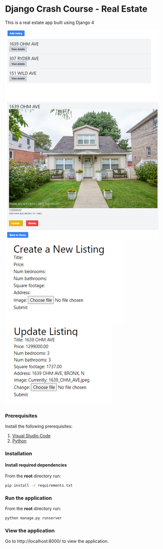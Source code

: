 # Django Crash Course - Real Estate
This is a real estate app built using Django 4

![listings](https://github.com/flyingduck92/django-real-estate/blob/main/public/listings.png?raw=true)
![listing](https://github.com/flyingduck92/django-real-estate/blob/main/public/listing.png?raw=true)
![create](https://github.com/flyingduck92/django-real-estate/blob/main/public/create.png?raw=true)
![update](https://github.com/flyingduck92/django-real-estate/blob/main/public/Update.png?raw=true)

### Prerequisites

Install the following prerequisites:

1. [Visual Studio Code](https://code.visualstudio.com/download)
2. [Python](https://code.visualstudio.com/download)

### Installation

#### Install required dependencies

From the **root** directory run:

```bash
pip install -r requirements.txt
```

### Run the application

From the **root** directory run:

```bash
python manage.py runserver
```

### View the application

Go to http://localhost:8000/ to view the application.

